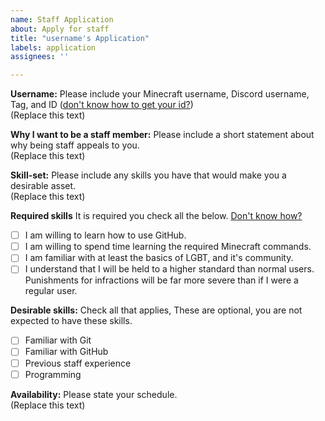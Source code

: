 ```yaml
---
name: Staff Application
about: Apply for staff
title: "username's Application"
labels: application
assignees: ''

---
```


**Username:**
Please include your Minecraft username, Discord username, Tag, and ID ([don't know how to get your id?](https://support.discord.com/hc/en-us/articles/206346498-Where-can-I-find-my-User-Server-Message-ID-))<br>
(Replace this text)

**Why I want to be a staff member:**
Please include a short statement about why being staff appeals to you.<br>
(Replace this text)

**Skill-set:**
Please include any skills you have that would make you a desirable asset.<br>
(Replace this text)

**Required skills**
It is required you check all the below. [Don't know how?](https://www.markdownguide.org/extended-syntax/#task-lists)
- [ ] I am willing to learn how to use GitHub.
- [ ] I am willing to spend time learning the required Minecraft commands.
- [ ] I am familiar with at least the basics of LGBT, and it's community.
- [ ] I understand that I will be held to a higher standard than normal users. Punishments for infractions will be far more severe than if I were a regular user.

**Desirable skills:**
Check all that applies, These are optional, you are not expected to have these skills.
- [ ] Familiar with Git
- [ ] Familiar with GitHub
- [ ] Previous staff experience
- [ ] Programming

**Availability:**
Please state your schedule.<br>
(Replace this text)